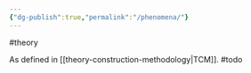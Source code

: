 ```yaml
---
{"dg-publish":true,"permalink":"/phenomena/"}
---
```


#theory 

As defined in [[theory-construction-methodology\|TCM]]. #todo 